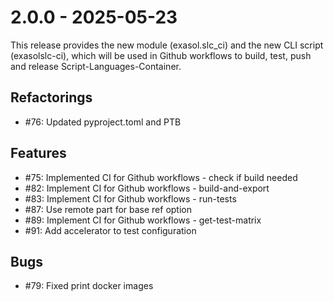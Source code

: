 # 2.0.0 - 2025-05-23

This release provides the new module (exasol.slc_ci) and the new CLI script (exasolslc-ci), which will be used in Github workflows to build, test, push and release Script-Languages-Container.

## Refactorings

 - #76: Updated pyproject.toml and PTB

## Features

 - #75: Implemented CI for Github workflows - check if build needed
 - #82: Implement CI for Github workflows - build-and-export
 - #83: Implement CI for Github workflows - run-tests
 - #87: Use remote part for base ref option
 - #89: Implement CI for Github workflows - get-test-matrix
 - #91: Add accelerator to test configuration


## Bugs

 - #79: Fixed print docker images
